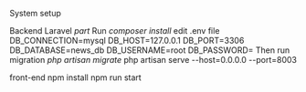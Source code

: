 System setup

Backend
Laravel *part* 
Run *composer install*
edit .env file 
    DB_CONNECTION=mysql
    DB_HOST=127.0.0.1
    DB_PORT=3306
    DB_DATABASE=news_db
    DB_USERNAME=root
    DB_PASSWORD=
Then run migration
*php artisan migrate*
php artisan serve --host=0.0.0.0 --port=8003


front-end
npm install
npm run start



